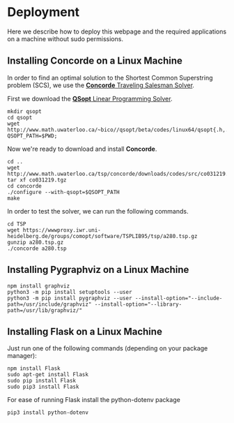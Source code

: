 # Deployment

Here we describe how to deploy this webpage and the required applications on a machine without sudo permissions.

## Installing Concorde on a Linux Machine

In order to find an optimal solution to the Shortest Common Superstring problem (SCS), we use the [**Concorde** Traveling Salesman Solver](http://www.math.uwaterloo.ca/tsp/concorde.html).

First we download the [**QSopt** Linear Programming Solver](https://www.math.uwaterloo.ca/~bico/qsopt/).

	mkdir qsopt
    cd qsopt
    wget http://www.math.uwaterloo.ca/~bico//qsopt/beta/codes/linux64/qsopt{.h,.a,}
    QSOPT_PATH=$PWD;
    
Now we're ready to download and install **Concorde**.

	cd ..
    wget http://www.math.uwaterloo.ca/tsp/concorde/downloads/codes/src/co031219.tgz
    tar xf co031219.tgz
    cd concorde
    ./configure --with-qsopt=$QSOPT_PATH
    make

In order to test the solver, we can run the following commands.

	cd TSP
    wget https://wwwproxy.iwr.uni-heidelberg.de/groups/comopt/software/TSPLIB95/tsp/a280.tsp.gz
    gunzip a280.tsp.gz
    ./concorde a280.tsp
    
   
## Installing Pygraphviz on a Linux Machine
	npm install graphviz
	python3 -m pip install setuptools --user
	python3 -m pip install pygraphviz --user --install-option="--include-path=/usr/include/graphviz" --install-option="--library-path=/usr/lib/graphviz/" 


## Installing Flask on a Linux Machine

Just run one of the following commands (depending on your package manager):
	
    npm install Flask
    sudo apt-get install Flask
    sudo pip install Flask
    sudo pip3 install Flask

For ease of running Flask install the python-dotenv package

    pip3 install python-dotenv